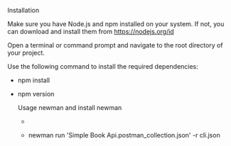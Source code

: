 Installation

Make sure you have Node.js and npm installed on your system. If not, you can download and install them from https://nodejs.org/id

Open a terminal or command prompt and navigate to the root directory of your project.

Use the following command to install the required dependencies:

- npm install
  
- npm version 

  Usage newman and install newman

  - 
  
  - newman run 'Simple Book Api.postman_collection.json' -r cli.json





